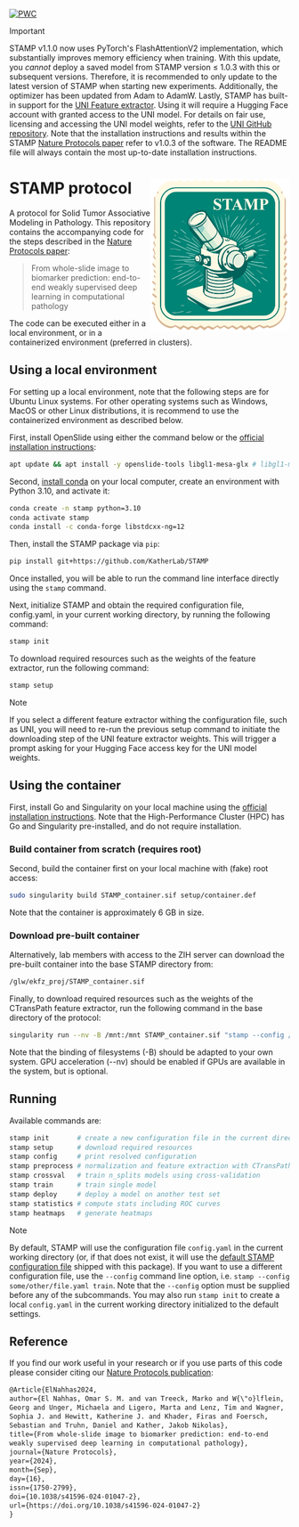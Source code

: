 [![PWC](https://img.shields.io/endpoint.svg?url=https://paperswithcode.com/badge/from-whole-slide-image-to-biomarker/classification-on-tcga)](https://paperswithcode.com/sota/classification-on-tcga?p=from-whole-slide-image-to-biomarker)


> [!Important]
> STAMP v1.1.0 now uses PyTorch's FlashAttentionV2 implementation, which substantially improves memory efficiency when training. With this update, you *cannot* deploy a saved model from STAMP version ≤ 1.0.3 with this or subsequent versions. Therefore, it is recommended to only update to the latest version of STAMP when starting new experiments. Additionally, the optimizer has been updated from Adam to AdamW. Lastly, STAMP has built-in support for the [UNI Feature extractor](https://www.nature.com/articles/s41591-024-02857-3). Using it will require a Hugging Face account with granted access to the UNI model. For details on fair use, licensing and accessing the UNI model weights, refer to the [UNI GitHub repository](https://www.github.com/mahmoodlab/UNI.git). Note that the installation instructions and results within the STAMP [Nature Protocols paper](https://www.nature.com/articles/s41596-024-01047-2) refer to v1.0.3 of the software. The README file will always contain the most up-to-date installation instructions.

# STAMP protocol <img src="docs/STAMP_logo.svg" width="250px" align="right" />
A protocol for Solid Tumor Associative Modeling in Pathology. This repository contains the accompanying code for the steps described in the [Nature Protocols paper](https://www.nature.com/articles/s41596-024-01047-2): 

>From whole-slide image to biomarker prediction: end-to-end weakly supervised deep learning in computational pathology 

The code can be executed either in a local environment, or in a containerized environment (preferred in clusters).

## Using a local environment
For setting up a local environment, note that the following steps are for Ubuntu Linux systems. For other operating systems such as Windows, MacOS or other Linux distributions, it is recommend to use the containerized environment as described below.

First, install OpenSlide using either the command below or the [official installation instructions](https://openslide.org/download/#distribution-packages):
```bash
apt update && apt install -y openslide-tools libgl1-mesa-glx # libgl1-mesa-glx is needed for OpenCV
```

Second, [install conda](https://conda.io/projects/conda/en/latest/user-guide/install/index.html) on your local computer, create an environment with Python 3.10, and activate it:

```bash
conda create -n stamp python=3.10
conda activate stamp
conda install -c conda-forge libstdcxx-ng=12
```

Then, install the STAMP package via `pip`:
```bash
pip install git+https://github.com/KatherLab/STAMP
```

Once installed, you will be able to run the command line interface directly using the `stamp` command.

Next, initialize STAMP and obtain the required configuration file, config.yaml, in your current working directory, by running the following command:

```bash
stamp init
```

To download required resources such as the weights of the feature extractor, run the following command:
```bash
stamp setup
```

> [!Note]
> If you select a different feature extractor withing the configuration file, such as UNI, you will need to re-run the previous setup command to initiate the downloading step of the UNI feature extractor weights. This will trigger a prompt asking for your Hugging Face access key for the UNI model weights.

## Using the container
First, install Go and Singularity on your local machine using the [official installation instructions](https://docs.sylabs.io/guides/3.0/user-guide/installation.html). Note that the High-Performance Cluster (HPC) has Go and Singularity pre-installed, and do not require installation.

### Build container from scratch (requires root)
Second, build the container first on your local machine with (fake) root access:
```bash
sudo singularity build STAMP_container.sif setup/container.def
```
Note that the container is approximately 6 GB in size.

### Download pre-built container
Alternatively, lab members with access to the ZIH server can download the pre-built container into the base STAMP directory from:

```bash
/glw/ekfz_proj/STAMP_container.sif
```

Finally, to download required resources such as the weights of the CTransPath feature extractor, run the following command in the base directory of the protocol:
```bash
singularity run --nv -B /mnt:/mnt STAMP_container.sif "stamp --config /path/to/config.yaml setup"
```
Note that the binding of filesystems (-B) should be adapted to your own system. GPU acceleration (--nv) should be enabled if GPUs are available in the system, but is optional.

## Running
Available commands are:
```bash
stamp init       # create a new configuration file in the current directory
stamp setup      # download required resources
stamp config     # print resolved configuration
stamp preprocess # normalization and feature extraction with CTransPath
stamp crossval   # train n_splits models using cross-validation
stamp train      # train single model
stamp deploy     # deploy a model on another test set
stamp statistics # compute stats including ROC curves
stamp heatmaps   # generate heatmaps
```

> [!NOTE]  
> By default, STAMP will use the configuration file `config.yaml` in the current working directory (or, if that does not exist, it will use the [default STAMP configuration file](stamp/config.yaml) shipped with this package). If you want to use a different configuration file, use the `--config` command line option, i.e. `stamp --config some/other/file.yaml train`. Note that the `--config` option must be supplied before any of the subcommands. You may also run `stamp init` to create a local `config.yaml` in the current working directory initialized to the default settings.

## Reference

If you find our work useful in your research or if you use parts of this code please consider citing our [Nature Protocols publication](https://www.nature.com/articles/s41596-024-01047-2):

```
@Article{ElNahhas2024,
author={El Nahhas, Omar S. M. and van Treeck, Marko and W{\"o}lflein, Georg and Unger, Michaela and Ligero, Marta and Lenz, Tim and Wagner, Sophia J. and Hewitt, Katherine J. and Khader, Firas and Foersch, Sebastian and Truhn, Daniel and Kather, Jakob Nikolas},
title={From whole-slide image to biomarker prediction: end-to-end weakly supervised deep learning in computational pathology},
journal={Nature Protocols},
year={2024},
month={Sep},
day={16},
issn={1750-2799},
doi={10.1038/s41596-024-01047-2},
url={https://doi.org/10.1038/s41596-024-01047-2}
}

```
